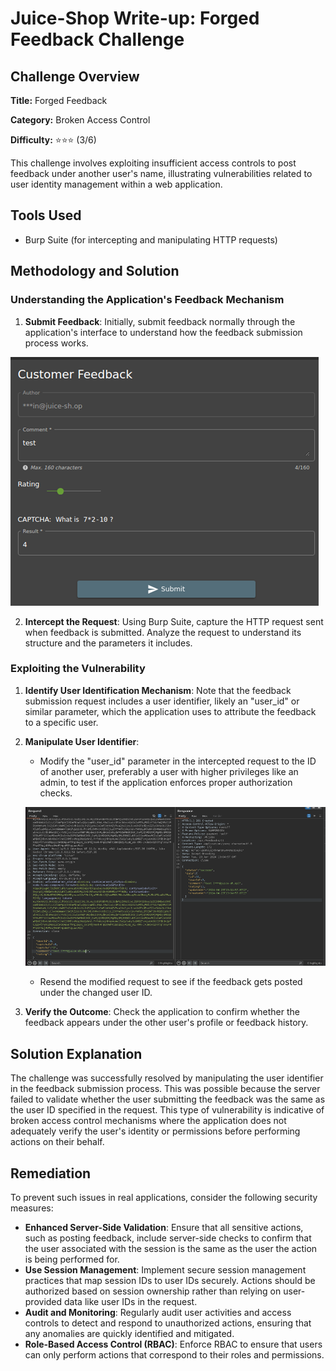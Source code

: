 # Juice-Shop Write-up: Forged Feedback Challenge

## Challenge Overview

**Title:** Forged Feedback

**Category:** Broken Access Control

**Difficulty:** ⭐⭐⭐ (3/6)

This challenge involves exploiting insufficient access controls to post feedback under another user's name, illustrating vulnerabilities related to user identity management within a web application.

## Tools Used

- Burp Suite (for intercepting and manipulating HTTP requests)

## Methodology and Solution

### Understanding the Application's Feedback Mechanism

1. **Submit Feedback**: Initially, submit feedback normally through the application's interface to understand how the feedback submission process works.

![normal feedback](../assets/difficulty3/forged_feedback_1.png)

2. **Intercept the Request**: Using Burp Suite, capture the HTTP request sent when feedback is submitted. Analyze the request to understand its structure and the parameters it includes.

### Exploiting the Vulnerability

1. **Identify User Identification Mechanism**: Note that the feedback submission request includes a user identifier, likely an "user_id" or similar parameter, which the application uses to attribute the feedback to a specific user.

2. **Manipulate User Identifier**:
   - Modify the "user_id" parameter in the intercepted request to the ID of another user, preferably a user with higher privileges like an admin, to test if the application enforces proper authorization checks.

   ![modified request](../assets/difficulty3/forged_feedback_2.png)
   
   - Resend the modified request to see if the feedback gets posted under the changed user ID.

3. **Verify the Outcome**: Check the application to confirm whether the feedback appears under the other user's profile or feedback history.

## Solution Explanation

The challenge was successfully resolved by manipulating the user identifier in the feedback submission process. This was possible because the server failed to validate whether the user submitting the feedback was the same as the user ID specified in the request. This type of vulnerability is indicative of broken access control mechanisms where the application does not adequately verify the user's identity or permissions before performing actions on their behalf.

## Remediation

To prevent such issues in real applications, consider the following security measures:

- **Enhanced Server-Side Validation**: Ensure that all sensitive actions, such as posting feedback, include server-side checks to confirm that the user associated with the session is the same as the user the action is being performed for.
- **Use Session Management**: Implement secure session management practices that map session IDs to user IDs securely. Actions should be authorized based on session ownership rather than relying on user-provided data like user IDs in the request.
- **Audit and Monitoring**: Regularly audit user activities and access controls to detect and respond to unauthorized actions, ensuring that any anomalies are quickly identified and mitigated.
- **Role-Based Access Control (RBAC)**: Enforce RBAC to ensure that users can only perform actions that correspond to their roles and permissions.
